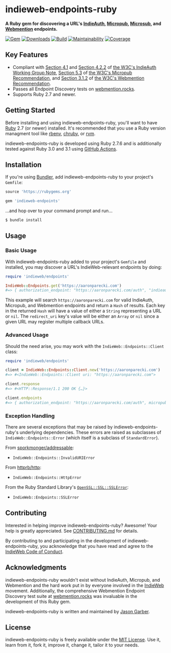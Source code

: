 # indieweb-endpoints-ruby

**A Ruby gem for discovering a URL's [IndieAuth](https://indieweb.org/IndieAuth), [Micropub](https://indieweb.org/Micropub), [Microsub](https://indieweb.org/Microsub), and [Webmention](https://indieweb.org/Webmention) endpoints.**

[![Gem](https://img.shields.io/gem/v/indieweb-endpoints.svg?logo=rubygems&style=for-the-badge)](https://rubygems.org/gems/indieweb-endpoints)
[![Downloads](https://img.shields.io/gem/dt/indieweb-endpoints.svg?logo=rubygems&style=for-the-badge)](https://rubygems.org/gems/indieweb-endpoints)
[![Build](https://img.shields.io/github/workflow/status/indieweb/indieweb-endpoints-ruby/CI?logo=github&style=for-the-badge)](https://github.com/indieweb/indieweb-endpoints-ruby/actions/workflows/ci.yml)
[![Maintainability](https://img.shields.io/codeclimate/maintainability/indieweb/indieweb-endpoints-ruby.svg?logo=code-climate&style=for-the-badge)](https://codeclimate.com/github/indieweb/indieweb-endpoints-ruby)
[![Coverage](https://img.shields.io/codeclimate/c/indieweb/indieweb-endpoints-ruby.svg?logo=code-climate&style=for-the-badge)](https://codeclimate.com/github/indieweb/indieweb-endpoints-ruby/code)

## Key Features

- Compliant with [Section 4.1](https://www.w3.org/TR/indieauth/#discovery-by-clients) and [Section 4.2.2](https://www.w3.org/TR/indieauth/#redirect-url) of [the W3C's IndieAuth Working Group Note](https://www.w3.org/TR/indieauth/), [Section 5.3](https://www.w3.org/TR/micropub/#endpoint-discovery) of [the W3C's Micropub Recommendation](https://www.w3.org/TR/micropub/), and [Section 3.1.2](https://www.w3.org/TR/webmention/#sender-discovers-receiver-webmention-endpoint) of [the W3C's Webmention Recommendation](https://www.w3.org/TR/webmention/).
- Passes all Endpoint Discovery tests on [webmention.rocks](https://webmention.rocks).
- Supports Ruby 2.7 and newer.

## Getting Started

Before installing and using indieweb-endpoints-ruby, you'll want to have [Ruby](https://www.ruby-lang.org) 2.7 (or newer) installed. It's recommended that you use a Ruby version managment tool like [rbenv](https://github.com/rbenv/rbenv), [chruby](https://github.com/postmodern/chruby), or [rvm](https://github.com/rvm/rvm).

indieweb-endpoints-ruby is developed using Ruby 2.7.6 and is additionally tested against Ruby 3.0 and 3.1 using [GitHub Actions](https://github.com/indieweb/indieweb-endpoints-ruby/actions).

## Installation

If you're using [Bundler](https://bundler.io), add indieweb-endpoints-ruby to your project's `Gemfile`:

```ruby
source 'https://rubygems.org'

gem 'indieweb-endpoints'
```

…and hop over to your command prompt and run…

```sh
$ bundle install
```

## Usage

### Basic Usage

With indieweb-endpoints-ruby added to your project's `Gemfile` and installed, you may discover a URL's IndieWeb-relevant endpoints by doing:

```ruby
require 'indieweb/endpoints'

IndieWeb::Endpoints.get('https://aaronparecki.com')
#=> { authorization_endpoint: "https://aaronparecki.com/auth", "indieauth-metadata": "https://aaronparecki.com/.well-known/oauth-authorization-server", micropub: "https://aaronparecki.com/micropub", microsub: "https://aperture.p3k.io/microsub/1", redirect_uri: nil, token_endpoint: "https://aaronparecki.com/auth/token", webmention: "https://webmention.io/aaronpk/webmention" }
```

This example will search `https://aaronparecki.com` for valid IndieAuth, Micropub, and Webmention endpoints and return a `Hash` of results. Each key in the returned `Hash` will have a value of either a `String` representing a URL or `nil`. The `redirect_uri` key's value will be either an `Array` or `nil` since a given URL may register multiple callback URLs.

### Advanced Usage

Should the need arise, you may work with the `IndieWeb::Endpoints::Client` class:

```ruby
require 'indieweb/endpoints'

client = IndieWeb::Endpoints::Client.new('https://aaronparecki.com')
#=> #<IndieWeb::Endpoints::Client uri: "https://aaronparecki.com">

client.response
#=> #<HTTP::Response/1.1 200 OK {…}>

client.endpoints
#=> { authorization_endpoint: "https://aaronparecki.com/auth", micropub: "https://aaronparecki.com/micropub", microsub: "https://aperture.p3k.io/microsub/1", redirect_uri: nil, token_endpoint: "https://aaronparecki.com/auth/token", webmention: "https://webmention.io/aaronpk/webmention" }
```

### Exception Handling

There are several exceptions that may be raised by indieweb-endpoints-ruby's underlying dependencies. These errors are raised as subclasses of `IndieWeb::Endpoints::Error` (which itself is a subclass of `StandardError`).

From [sporkmonger/addressable](https://github.com/sporkmonger/addressable):

- `IndieWeb::Endpoints::InvalidURIError`

From [httprb/http](https://github.com/httprb/http):

- `IndieWeb::Endpoints::HttpError`

From the Ruby Standard Library's [`OpenSSL::SSL::SSLError`](https://ruby-doc.org/stdlib-2.7.6/libdoc/openssl/rdoc/OpenSSL/SSL/SSLError.html):

- `IndieWeb::Endpoints::SSLError`

## Contributing

Interested in helping improve indieweb-endpoints-ruby? Awesome! Your help is greatly appreciated. See [CONTRIBUTING.md](https://github.com/indieweb/indieweb-endpoints-ruby/blob/main/CONTRIBUTING.md) for details.

By contributing to and participating in the development of indieweb-endpoints-ruby, you acknowledge that you have read and agree to the [IndieWeb Code of Conduct](https://indieweb.org/code-of-conduct).

## Acknowledgments

indieweb-endpoints-ruby wouldn't exist without IndieAuth, Micropub, and Webmention and the hard work put in by everyone involved in the [IndieWeb](https://indieweb.org) movement. Additionally, the comprehensive Webmention Endpoint Discovery test suite at [webmention.rocks](https://webmention.rocks) was invaluable in the development of this Ruby gem.

indieweb-endpoints-ruby is written and maintained by [Jason Garber](https://sixtwothree.org).

## License

indieweb-endpoints-ruby is freely available under the [MIT License](https://opensource.org/licenses/MIT). Use it, learn from it, fork it, improve it, change it, tailor it to your needs.

